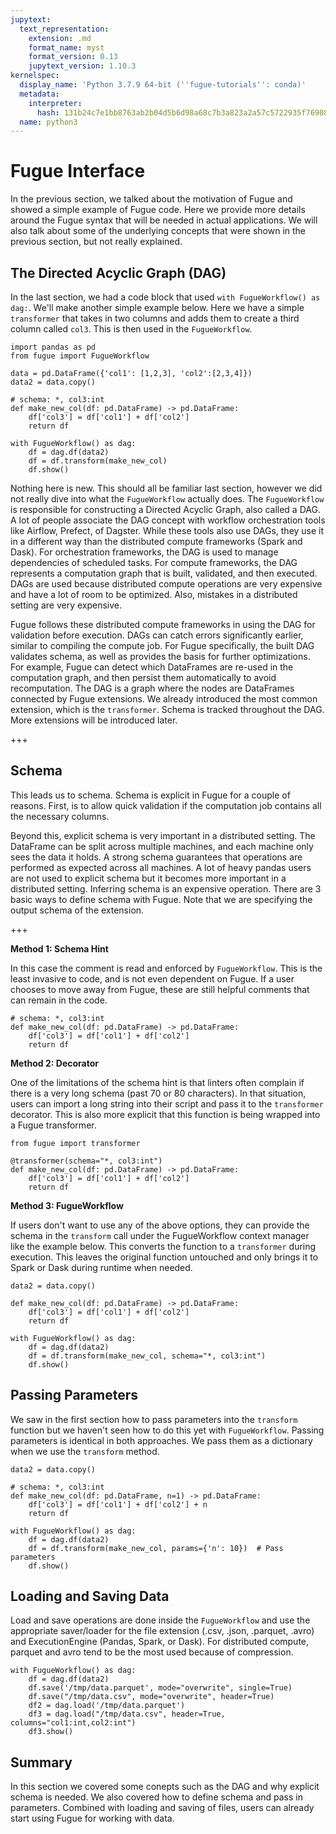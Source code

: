```yaml
---
jupytext:
  text_representation:
    extension: .md
    format_name: myst
    format_version: 0.13
    jupytext_version: 1.10.3
kernelspec:
  display_name: 'Python 3.7.9 64-bit (''fugue-tutorials'': conda)'
  metadata:
    interpreter:
      hash: 131b24c7e1bb8763ab2b04d5b6d98a68c7b3a823a2a57c5722935f7690890f70
  name: python3
---
```


# Fugue Interface

In the previous section, we talked about the motivation of Fugue and showed a simple example of Fugue code. Here we provide more details around the Fugue syntax that will be needed in actual applications. We will also talk about some of the underlying concepts that were shown in the previous section, but not really explained.

## The Directed Acyclic Graph (DAG)

In the last section, we had a code block that used `with FugueWorkflow() as dag:`. We'll make another simple example below. Here we have a simple `transformer` that takes in two columns and adds them to create a third column called `col3`. This is then used in the `FugueWorkflow`.

```{code-cell} ipython3
import pandas as pd
from fugue import FugueWorkflow

data = pd.DataFrame({'col1': [1,2,3], 'col2':[2,3,4]})
data2 = data.copy()

# schema: *, col3:int
def make_new_col(df: pd.DataFrame) -> pd.DataFrame:
    df['col3'] = df['col1'] + df['col2']
    return df 

with FugueWorkflow() as dag:
    df = dag.df(data2)
    df = df.transform(make_new_col)
    df.show()
```

Nothing here is new. This should all be familiar last section, however we did not really dive into what the `FugueWorkflow` actually does. The `FugueWorkflow` is responsible for constructing a Directed Acyclic Graph, also called a DAG. A lot of people associate the DAG concept with workflow orchestration tools like Airflow, Prefect, of Dagster. While these tools also use DAGs, they use it in a different way than the distributed compute frameworks (Spark and Dask). For orchestration frameworks, the DAG is used to manage dependencies of scheduled tasks. For compute frameworks, the DAG represents a computation graph that is built, validated, and then executed. DAGs are used because distributed compute operations are very expensive and have a lot of room to be optimized. Also, mistakes in a distributed setting are very expensive.

Fugue follows these distributed compute frameworks in using the DAG for validation before execution. DAGs can catch errors significantly earlier, similar to compiling the compute job. For Fugue specifically, the built DAG validates schema, as well as provides the basis for further optimizations. For example, Fugue can detect which DataFrames are re-used in the computation graph, and then persist them automatically to avoid recomputation. The DAG is a graph where the nodes are DataFrames connected by Fugue extensions. We already introduced the most common extension, which is the `transformer`. Schema is tracked throughout the DAG. More extensions will be introduced later.

+++

## Schema

This leads us to schema.  Schema is explicit in Fugue for a couple of reasons. First, is to allow quick validation if the computation job contains all the necessary columns. 

Beyond this, explicit schema is very important in a distributed setting. The DataFrame can be split across multiple machines, and each machine only sees the data it holds. A strong schema guarantees that operations are performed as expected across all machines. A lot of heavy pandas users are not used to explicit schema but it becomes more important in a distributed setting. Inferring schema is an expensive operation. There are 3 basic ways to define schema with Fugue. Note that we are specifying the output schema of the extension.

+++

**Method 1: Schema Hint**

In this case the comment is read and enforced by `FugueWorkflow`. This is the least invasive to code, and is not even dependent on Fugue. If a user chooses to move away from Fugue, these are still helpful comments that can remain in the code.

```{code-cell} ipython3
# schema: *, col3:int
def make_new_col(df: pd.DataFrame) -> pd.DataFrame:
    df['col3'] = df['col1'] + df['col2']
    return df 
```

**Method 2: Decorator**

One of the limitations of the schema hint is that linters often complain if there is a very long schema (past 70 or 80 characters). In that situation, users can import a long string into their script and pass it to the `transformer` decorator. This is also more explicit that this function is being wrapped into a Fugue transformer.

```{code-cell} ipython3
from fugue import transformer

@transformer(schema="*, col3:int")
def make_new_col(df: pd.DataFrame) -> pd.DataFrame:
    df['col3'] = df['col1'] + df['col2']
    return df 
```

**Method 3: FugueWorkflow**

If users don't want to use any of the above options, they can provide the schema in the `transform` call under the FugueWorkflow context manager like the example below. This converts the function to a `transformer` during execution. This leaves the original function untouched and only brings it to Spark or Dask during runtime when needed.

```{code-cell} ipython3
data2 = data.copy()

def make_new_col(df: pd.DataFrame) -> pd.DataFrame:
    df['col3'] = df['col1'] + df['col2']
    return df 
    
with FugueWorkflow() as dag:
    df = dag.df(data2)
    df = df.transform(make_new_col, schema="*, col3:int")
    df.show()
```

## Passing Parameters

We saw in the first section how to pass parameters into the `transform` function but we haven't seen how to do this yet with `FugueWorkflow`. Passing parameters is identical in both approaches. We pass them as a dictionary when we use the `transform` method. 

```{code-cell} ipython3
data2 = data.copy()

# schema: *, col3:int
def make_new_col(df: pd.DataFrame, n=1) -> pd.DataFrame:
    df['col3'] = df['col1'] + df['col2'] + n
    return df 
    
with FugueWorkflow() as dag:
    df = dag.df(data2)
    df = df.transform(make_new_col, params={'n': 10})  # Pass parameters
    df.show()
```

## Loading and Saving Data

Load and save operations are done inside the `FugueWorkflow` and use the appropriate saver/loader for the file extension (.csv, .json, .parquet, .avro) and ExecutionEngine (Pandas, Spark, or Dask). For distributed compute, parquet and avro tend to be the most used because of compression. 

```{code-cell} ipython3
with FugueWorkflow() as dag:
    df = dag.df(data2)
    df.save('/tmp/data.parquet', mode="overwrite", single=True)
    df.save("/tmp/data.csv", mode="overwrite", header=True)
    df2 = dag.load('/tmp/data.parquet')
    df3 = dag.load("/tmp/data.csv", header=True, columns="col1:int,col2:int")
    df3.show()
```

## Summary

In this section we covered some conepts such as the DAG and why explicit schema is needed. We also covered how to define schema and pass in parameters. Combined with loading and saving of files, users can already start using Fugue for working with data.

